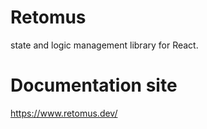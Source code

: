 # Retomus
state and logic management library for React.

# Documentation site
https://www.retomus.dev/